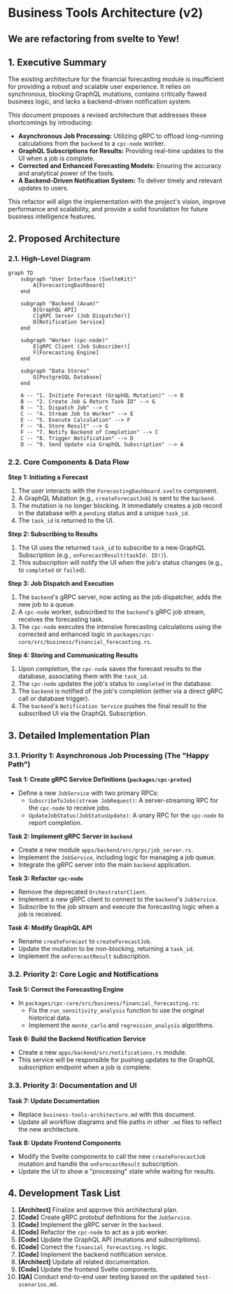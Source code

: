 # Business Tools Architecture (v2)

## We are refactoring from svelte to Yew!

## 1. Executive Summary

The existing architecture for the financial forecasting module is insufficient for providing a robust and scalable user experience. It relies on synchronous, blocking GraphQL mutations, contains critically flawed business logic, and lacks a backend-driven notification system.

This document proposes a revised architecture that addresses these shortcomings by introducing:

- **Asynchronous Job Processing:** Utilizing gRPC to offload long-running calculations from the `backend` to a `cpc-node` worker.
- **GraphQL Subscriptions for Results:** Providing real-time updates to the UI when a job is complete.
- **Corrected and Enhanced Forecasting Models:** Ensuring the accuracy and analytical power of the tools.
- **A Backend-Driven Notification System:** To deliver timely and relevant updates to users.

This refactor will align the implementation with the project's vision, improve performance and scalability, and provide a solid foundation for future business intelligence features.

## 2. Proposed Architecture

### 2.1. High-Level Diagram

```mermaid
graph TD
    subgraph "User Interface (SvelteKit)"
        A[ForecastingDashboard]
    end

    subgraph "Backend (Axum)"
        B[GraphQL API]
        C[gRPC Server (Job Dispatcher)]
        D[Notification Service]
    end

    subgraph "Worker (cpc-node)"
        E[gRPC Client (Job Subscriber)]
        F[Forecasting Engine]
    end

    subgraph "Data Stores"
        G[PostgreSQL Database]
    end

    A -- "1. Initiate Forecast (GraphQL Mutation)" --> B
    B -- "2. Create Job & Return Task ID" --> G
    B -- "3. Dispatch Job" --> C
    C -- "4. Stream Job to Worker" --> E
    E -- "5. Execute Calculation" --> F
    F -- "6. Store Result" --> G
    F -- "7. Notify Backend of Completion" --> C
    C -- "8. Trigger Notification" --> D
    D -- "9. Send Update via GraphQL Subscription" --> A
```

### 2.2. Core Components & Data Flow

**Step 1: Initiating a Forecast**

1.  The user interacts with the `ForecastingDashboard.svelte` component.
2.  A GraphQL Mutation (e.g., `createForecastJob`) is sent to the `backend`.
3.  The mutation is no longer blocking. It immediately creates a job record in the database with a `pending` status and a unique `task_id`.
4.  The `task_id` is returned to the UI.

**Step 2: Subscribing to Results**

1.  The UI uses the returned `task_id` to subscribe to a new GraphQL Subscription (e.g., `onForecastResult(taskId: ID!)`).
2.  This subscription will notify the UI when the job's status changes (e.g., to `completed` or `failed`).

**Step 3: Job Dispatch and Execution**

1.  The `backend`'s gRPC server, now acting as the job dispatcher, adds the new job to a queue.
2.  A `cpc-node` worker, subscribed to the `backend`'s gRPC job stream, receives the forecasting task.
3.  The `cpc-node` executes the intensive forecasting calculations using the corrected and enhanced logic in `packages/cpc-core/src/business/financial_forecasting.rs`.

**Step 4: Storing and Communicating Results**

1.  Upon completion, the `cpc-node` saves the forecast results to the database, associating them with the `task_id`.
2.  The `cpc-node` updates the job's status to `completed` in the database.
3.  The `backend` is notified of the job's completion (either via a direct gRPC call or database trigger).
4.  The `backend`'s `Notification Service` pushes the final result to the subscribed UI via the GraphQL Subscription.

## 3. Detailed Implementation Plan

### 3.1. Priority 1: Asynchronous Job Processing (The "Happy Path")

**Task 1: Create gRPC Service Definitions (`packages/cpc-protos`)**

- Define a new `JobService` with two primary RPCs:
    - `SubscribeToJobs(stream JobRequest)`: A server-streaming RPC for the `cpc-node` to receive jobs.
    - `UpdateJobStatus(JobStatusUpdate)`: A unary RPC for the `cpc-node` to report completion.

**Task 2: Implement gRPC Server in `backend`**

- Create a new module `apps/backend/src/grpc/job_server.rs`.
- Implement the `JobService`, including logic for managing a job queue.
- Integrate the gRPC server into the main `backend` application.

**Task 3: Refactor `cpc-node`**

- Remove the deprecated `OrchestratorClient`.
- Implement a new gRPC client to connect to the `backend`'s `JobService`.
- Subscribe to the job stream and execute the forecasting logic when a job is received.

**Task 4: Modify GraphQL API**

- Rename `createForecast` to `createForecastJob`.
- Update the mutation to be non-blocking, returning a `task_id`.
- Implement the `onForecastResult` subscription.

### 3.2. Priority 2: Core Logic and Notifications

**Task 5: Correct the Forecasting Engine**

- In `packages/cpc-core/src/business/financial_forecasting.rs`:
    - Fix the `run_sensitivity_analysis` function to use the original historical data.
    - Implement the `monte_carlo` and `regression_analysis` algorithms.

**Task 6: Build the Backend Notification Service**

- Create a new `apps/backend/src/notifications.rs` module.
- This service will be responsible for pushing updates to the GraphQL subscription endpoint when a job is complete.

### 3.3. Priority 3: Documentation and UI

**Task 7: Update Documentation**

- Replace `business-tools-architecture.md` with this document.
- Update all workflow diagrams and file paths in other `.md` files to reflect the new architecture.

**Task 8: Update Frontend Components**

- Modify the Svelte components to call the new `createForecastJob` mutation and handle the `onForecastResult` subscription.
- Update the UI to show a "processing" state while waiting for results.

## 4. Development Task List

1.  **[Architect]** Finalize and approve this architectural plan.
2.  **[Code]** Create gRPC protobuf definitions for the `JobService`.
3.  **[Code]** Implement the gRPC server in the `backend`.
4.  **[Code]** Refactor the `cpc-node` to act as a job worker.
5.  **[Code]** Update the GraphQL API (mutations and subscriptions).
6.  **[Code]** Correct the `financial_forecasting.rs` logic.
7.  **[Code]** Implement the backend notification service.
8.  **[Architect]** Update all related documentation.
9.  **[Code]** Update the frontend Svelte components.
10. **[QA]** Conduct end-to-end user testing based on the updated `test-scenarios.md`.